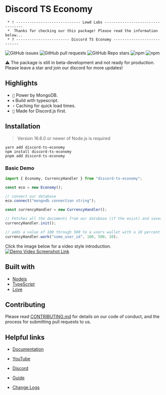 # Discord TS Economy

```
 * ! ----------------------------- Lewd Labs ---------------------------------
 *  Thanks for checking our this package! Please read the information below...
 * ? ------------------------ Discord TS Economy ---------------------------
```

![GitHub issues](https://img.shields.io/github/issues/lewd-labs/discord-easy-economy?style=for-the-badge) ![GitHub pull requests](https://img.shields.io/github/issues-pr/lewd-labs/discord-easy-economy?style=for-the-badge) ![GitHub Repo stars](https://img.shields.io/github/stars/lewd-labs/discord-easy-economy?style=for-the-badge) ![npm](https://img.shields.io/npm/v/discord-ts-economy?style=for-the-badge) ![npm](https://img.shields.io/npm/dw/discord-ts-economy?style=for-the-badge)

⚠️ The package is still in beta-development and not ready for production. Please leave a star and join our discord for more updates!

## Highlights

- `🍃` Power by MongoDB.
- `🌀` Build with typescript.
- `⚡` Caching for quick load times.
- `🤖` Made for Discord.js first.

## Installation

> Version 16.6.0 or newer of Node.js is required

```
yarn add discord-ts-economy
npm install discord-ts-economy
pnpm add discord-ts-economy
```

### Basic Demo

```typescript
import { Economy, CurrencyHandler } from "discord-ts-economy";

const eco = new Economy();

// connect our database
eco.connect("mongodb connection string");

const currencyHandler = new CurrencyHandler();

// Fetches all the documents from our database (if the exist) and saves them to our cache.
currencyHandler.init();

// adds a value of 100 through 500 to a users wallet with a 10 percent fail chance.
currencyHandler.work("some_user_id", 100, 500, 10);
```

Click the image below for a video style introduction.
[![Demo Video Screenshot Link](https://cdn.discordapp.com/attachments/919435340463366236/932835016076038144/support.png)
](https://www.youtube.com/watch?v=xGt90N3mUtg&t=1276s)

## Built with

- [Nodejs](https://nodejs.org/en/)
- [TypeScript](https://www.typescriptlang.org/)
- [Love](https://www.youtube.com/channel/UCVOQobByo_2WISQf2037eXQ)

## Contributing

Please read [CONTRIBUTING.md](./.github/assets/CONTRIBUTING.md) for details on our code of conduct, and the process for submitting pull requests to us.

## Helpful links

- [Documentation](https://lewd-labs.github.io/discord-ts-economy/)

- [YouTube](https://www.youtube.com/channel/UCVOQobByo_2WISQf2037eXQ)

- [Discord](https://discord.com/invite/N79DZsm3m2)

- [Guide](https://lewd-labs.github.io/guide/)

- [Change Logs](https://github.com/lewd-labs/discord-ts-economy/releases)
